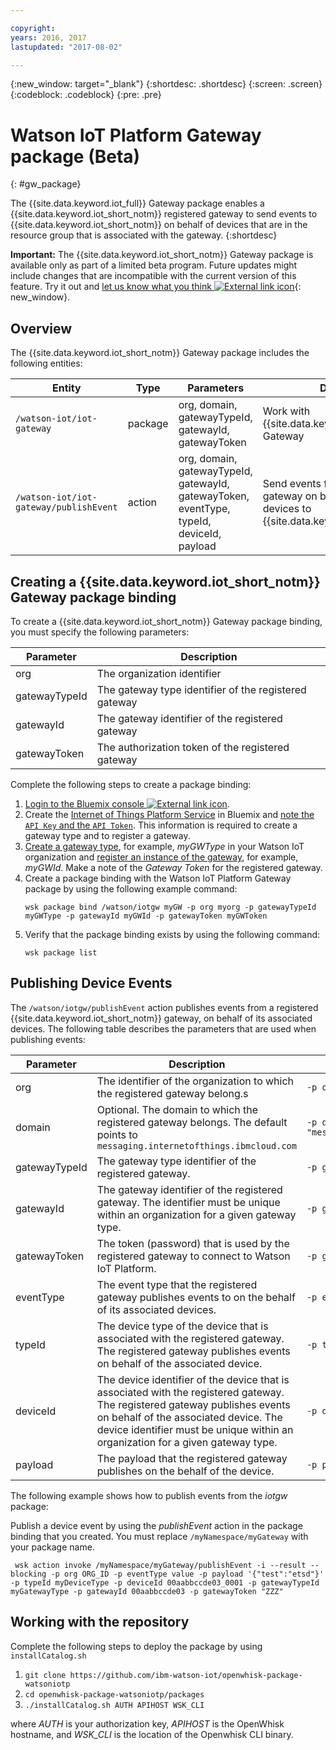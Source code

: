 ```yaml
---

copyright:
years: 2016, 2017
lastupdated: "2017-08-02"

---
```


{:new_window: target="\_blank"}
{:shortdesc: .shortdesc}
{:screen: .screen}
{:codeblock: .codeblock}
{:pre: .pre}

# Watson IoT Platform Gateway package (Beta)
{: #gw_package}

The {{site.data.keyword.iot_full}} Gateway package enables a {{site.data.keyword.iot_short_notm}} registered gateway to send events to {{site.data.keyword.iot_short_notm}} on behalf of devices that are in the resource group that is associated with the gateway.
{:shortdesc}

**Important:** The {{site.data.keyword.iot_short_notm}} Gateway package is available only as part of a limited beta program. Future updates might include changes that are incompatible with the current version of this feature. Try it out and [let us know what you think ![External link icon](../../../icons/launch-glyph.svg)](https://developer.ibm.com/answers/smart-spaces/17/internet-of-things.html){: new_window}.

## Overview

The {{site.data.keyword.iot_short_notm}} Gateway package includes the following entities:

| Entity | Type | Parameters | Description |
| --- | --- | --- | --- |
| `/watson-iot/iot-gateway` | package | org, domain, gatewayTypeId, gatewayId, gatewayToken  | Work with {{site.data.keyword.iot_short_notm}} Gateway |
| `/watson-iot/iot-gateway/publishEvent` | action | org, domain, gatewayTypeId, gatewayId, gatewayToken, eventType, typeId, deviceId, payload | Send events from a registered gateway on behalf of its associated devices to {{site.data.keyword.iot_short_notm}}   |

## Creating a {{site.data.keyword.iot_short_notm}} Gateway package binding
To create a {{site.data.keyword.iot_short_notm}} Gateway package binding, you must specify the following parameters:

| Parameter |  Description |
| --- | ---  |
| org | The organization identifier |
| gatewayTypeId | The gateway type identifier of the registered gateway |
| gatewayId | The gateway identifier of the registered gateway |
| gatewayToken | The authorization token of the registered gateway |


Complete the following steps to create a package binding:  
1. [Login to the Bluemix console ![External link icon](../../../icons/launch-glyph.svg)](https://console.ng.bluemix.net/).
2. Create the [Internet of Things Platform Service](https://console.bluemix.net/docs/services/IoT/index.html) in Bluemix and [note the `API Key` and the `API Token`](https://console.bluemix.net/docs/services/IoT/platform_authorization.html#connecting-applications). This information is required to create a gateway type and to register a gateway.
3. [Create a gateway type](https://console.bluemix.net/docs/services/IoT/gateways/dashboard.html), for example, *myGWType* in your Watson IoT organization and [register an instance of the gateway](https://console.bluemix.net/docs/services/IoT/gateways/dashboard.html), for example, *myGWId*. Make a note of the *Gateway Token* for the registered gateway.
4. Create a package binding with the Watson IoT Platform Gateway package by using the following example command:
   ```
   wsk package bind /watson/iotgw myGW -p org myorg -p gatewayTypeId myGWType -p gatewayId myGWId -p gatewayToken myGWToken
   ```
5. Verify that the package binding exists by using the following command:  
   ```
   wsk package list
   ```

## Publishing Device Events

The `/watson/iotgw/publishEvent` action publishes events from a registered {{site.data.keyword.iot_short_notm}} gateway, on behalf of its associated devices. The following table describes the parameters that are used when publishing events:  

Parameter |  Description | Example
------------- | ------------- | -------------
org | The identifier of the organization to which the registered gateway belong.s  | `-p org "uguhsp"`
domain | Optional. The domain to which the registered gateway belongs. The default points to `messaging.internetofthings.ibmcloud.com` | `-p domain "messaging.internetofthings.ibmcloud.com"`
gatewayTypeId | The gateway type identifier of the registered gateway. | `-p gatewayTypeId "myGatewayType"`
gatewayId | The gateway identifier of the registered gateway. The identifier must be unique within an organization for a given gateway type. | `-p gatewayId "00aabbccde03"`
gatewayToken | The token (password) that is used by the registered gateway to connect to Watson IoT Platform.  | `-p gatewayToken "ZZZ"`
eventType | The event type that the registered gateway publishes events to on the behalf of its associated devices. | `-p eventType "evt"`
typeId | The device type of the device that is associated with the registered gateway. The registered gateway publishes events on behalf of the associated device. | `-p typeId "myDeviceType"`
deviceId | The device identifier of the device that is associated with the registered gateway. The registered gateway publishes events on behalf of the associated device. The device identifier must be unique within an organization for a given gateway type. | `-p deviceId "00aabbccde03_0001"`
payload | The payload that the registered gateway publishes on the behalf of the device. | `-p payload "{'d':{'temp':38}}"`


The following example shows how to publish events from the *iotgw* package:

Publish a device event by using the *publishEvent* action in the package binding that you created. You must replace `/myNamespace/myGateway` with your package name.

 ```
  wsk action invoke /myNamespace/myGateway/publishEvent -i --result --blocking -p org ORG_ID -p eventType value -p payload '{"test":"etsd"}' -p typeId myDeviceType -p deviceId 00aabbccde03_0001 -p gatewayTypeId myGatewayType -p gatewayId 00aabbccde03 -p gatewayToken "ZZZ"
 ```

 ## Working with the repository

Complete the following steps to deploy the package by using `installCatalog.sh`
1. `git clone https://github.com/ibm-watson-iot/openwhisk-package-watsoniotp`
2. `cd openwhisk-package-watsoniotp/packages`
3. `./installCatalog.sh AUTH APIHOST WSK_CLI`

where *AUTH* is your authorization key, *APIHOST* is the OpenWhisk hostname, and *WSK_CLI* is the location of the Openwhisk CLI binary.
